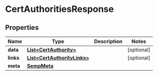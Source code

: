 

# CertAuthoritiesResponse


## Properties

| Name | Type | Description | Notes |
|------------ | ------------- | ------------- | -------------|
|**data** | [**List&lt;CertAuthority&gt;**](CertAuthority.md) |  |  [optional] |
|**links** | [**List&lt;CertAuthorityLinks&gt;**](CertAuthorityLinks.md) |  |  [optional] |
|**meta** | [**SempMeta**](SempMeta.md) |  |  |



